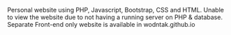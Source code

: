 Personal website using PHP, Javascript, Bootstrap, CSS and HTML.
Unable to view the website due to not having a running server on PHP & database.
Separate Front-end only website is available in wodntak.github.io
